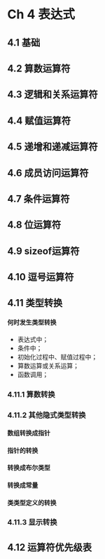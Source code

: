 # Ch 4 表达式

## 4.1 基础

## 4.2 算数运算符

## 4.3 逻辑和关系运算符

## 4.4 赋值运算符

## 4.5 递增和递减运算符

## 4.6 成员访问运算符

## 4.7 条件运算符

## 4.8 位运算符

## 4.9 sizeof运算符

## 4.10 逗号运算符

## 4.11 类型转换

#### 何时发生类型转换

- 表达式中；
- 条件中；
- 初始化过程中、赋值过程中；
- 算数运算或关系运算；
- 函数调用；

### 4.11.1 算数转换

### 4.11.2 其他隐式类型转换

#### 数组转换成指针

#### 指针的转换

#### 转换成布尔类型

#### 转换成常量

#### 类类型定义的转换

### 4.11.3 显示转换



## 4.12 运算符优先级表

